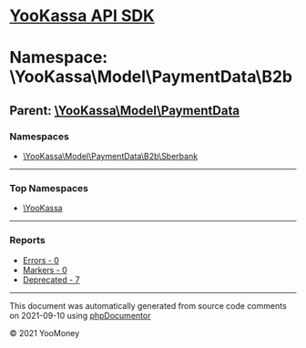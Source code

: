 # [YooKassa API SDK](../home.md)

# Namespace: \YooKassa\Model\PaymentData\B2b
## Parent: [\YooKassa\Model\PaymentData](../namespaces/yookassa-model-paymentdata.md)
### Namespaces
* [\YooKassa\Model\PaymentData\B2b\Sberbank](../namespaces/yookassa-model-paymentdata-b2b-sberbank.md)

---

### Top Namespaces

* [\YooKassa](../namespaces/yookassa.md)

---

### Reports
* [Errors - 0](../reports/errors.md)
* [Markers - 0](../reports/markers.md)
* [Deprecated - 7](../reports/deprecated.md)

---

This document was automatically generated from source code comments on 2021-09-10 using [phpDocumentor](http://www.phpdoc.org/)

&copy; 2021 YooMoney
